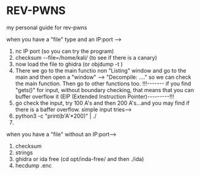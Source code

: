 # REV-PWNS
my personal guide for rev-pwns


when you have a "file" type and an IP:port -->
1. nc IP port (so you can try the program)
2. checksum --file=/home/kali/<thefile>  (to see if there is a canary)
3. now load the file to ghidra  (or objdump -t <filename>) 
4. There we go to the main functio non "Listing" window and go to the main and then open a "window" --> "Decompile: ...."
   so we can check the main function. Then go to other functions too.
!!!------- if you find "gets()" for input, without boundary checking, that means that you can buffer overflow it (EIP (Extended Instruction Pointer)---------!!!
5. go check the input, try 100 A's and then 200 A's...and you may find if there is a baffer overflow.
                            simple input tries-->
6. python3 -c "print(b'A'*200)" | ./<filename>
7. 


when you have a "file" without an IP:port-->
1. checksum
2. strings
3. ghidra or ida free  (cd opt/inda-free/ and then ./ida)
4. hecdump <filename>.enc
